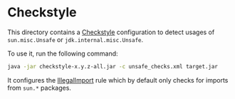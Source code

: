 # Checkstyle

This directory contains a
[Checkstyle](https://checkstyle.sourceforge.io) configuration to
detect usages of `sun.misc.Unsafe` or `jdk.internal.misc.Unsafe`.

To use it, run the following command:

```bash
java -jar checkstyle-x.y.z-all.jar -c unsafe_checks.xml target.jar
```

It configures the
[IllegalImport](https://checkstyle.sourceforge.io/checks/imports/illegalimport.html)
rule which by default only checks for imports from `sun.*` packages.
